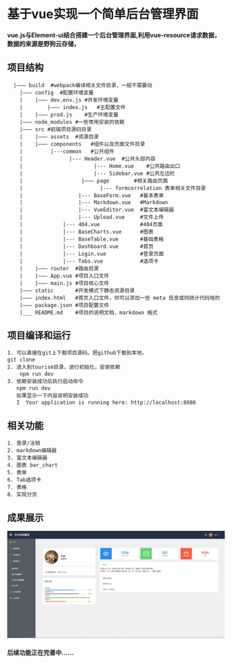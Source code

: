 # 基于vue实现一个简单后台管理界面


#### vue.js与Element-ui结合搭建一个后台管理界面,利用vue-resource请求数据，数据的来源是野狗云存储，


## 项目结构
```
  |——— build  #webpack编译相关文件目录，一般不需要动
	|——— config  #配置环境变量
	|    |——— dev.env.js #开发环境变量
	|		 |——— index.js   #主配置文件
	|    |——— prod.js    #生产环境变量
	|——— node_modules #一些常用安装的依赖
	|——— src #前端项目源码目录
	|    |——— assets  #资源目录
	|    |——— components   #组件以及页面文件目录
	|         |---common   #公共组件
	|            	|--- Header.vue  #公共头部内容
	|					    |--- Home.vue    #公共路由出口
	|					    |--- Sidebar.vue #公共左边栏
	|		 			|——— page        #相关路由页面
	|						  |--- formcorrelation 表单相关文件目录
	|                  |--- BaseForm.vue   #基本表单
	|                  |--- Markdown.vue   #Markdown
	|                  |--- VueEditor.vue  #富文本编辑器
	|                  |--- Upload.vue     #文件上传
	|             |--- 404.vue             #404页面
	|             |--- BaseCharts.vue      #图表 
	|             |--- BaseTable.vue       #基础表格
	|             |--- Dashboard.vue       #首页      
	|             |--- Login.vue           #登录页面
	|             |--- Tabs.vue            #选项卡
	|    |——— router  #路由目录
	|    |——— App.vue #项目入口文件
	|    |——— main.js #项目核心文件
	|——— static       #开发模式下静态资源目录
	|——— index.html   #首页入口文件，你可以添加一些 meta 信息或同统计代码啥的
	|——— package.json #项目配置文件
	|___ README.md    #项目的说明文档，markdown 格式
```

## 项目编译和运行
    1. 可以直接在git上下载项目源码。把github下载到本地，
	git clone 
	2. 进入到tourism目录，进行初始化，安装依赖
		npm run dev
	3. 依赖安装成功后执行启动命令
	   npm run dev
	   如果显示一下内容说明安装成功
	   I  Your application is running here: http://localhost:8080
		 
## 相关功能
	1. 登录/注销
	2. markdown编辑器
	3. 富文本编辑器
	4. 图表 bar_chart
	5. 表单
	6. Tab选项卡
	7. 表格
	8. 实现分页
	
## 成果展示
![avatar](./static/1.png)

#### 后续功能正在完善中......